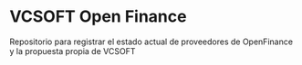 # VCSOFT Open Finance

Repositorio para registrar el estado actual de proveedores de OpenFinance y la propuesta propia de VCSOFT

